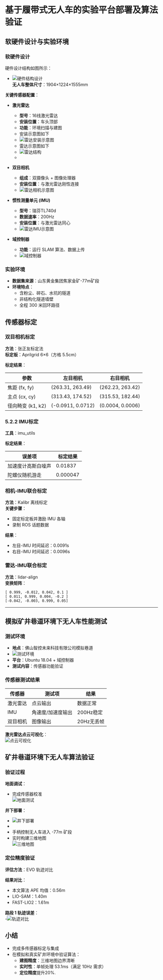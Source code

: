 #  基于履带式无人车的实验平台部署及算法验证

## 软硬件设计与实验环境

### 软硬件设计

硬件设计结构如图所示：
- ![硬件结构设计](../images/硬件结构设计.png)  
**无人车整体尺寸**：1904×1224×1555mm

**关键传感器配置**：

- **激光雷达**  
  - **型号**：16线激光雷达  
  - **安装位置**：车头顶部  
  - **功能**：环境扫描与建图
  - 安装示意图如下
  - ![雷达安装示意图](../images/雷达安装示意图.png)
  - 雷达示意图如下
  - ![雷达结构](../images/雷达结构.png)
  - 
- **双目相机**  
  - **组成**：双摄像头 + 图像处理器  
  - **安装位置**：与激光雷达刚性连接  
  - ![雷达相机示意图](../images/雷达相机示意图.png)  

- **惯性测量单元 (IMU)**  
  - **型号**：瑞芬TL740d  
  - **数据速率**：200Hz  
  - **安装位置**：与激光雷达同心  
  - ![雷达IMU示意图](../images/雷达IMU示意图.png)  

- **域控制器**  
  - **功能**：运行 SLAM 算法、数据上传  
  - ![域控制器](../images/域控制器.png)

### 实验环境

- **数据集来源**：山东黄金集团焦家金矿-77m矿段
- **环境特点**：
  - 含粉尘、碎石、水坑的隧道
  - 非结构化隧道墙壁
  - 全程 300 米回环路径

## 传感器标定

### 双目相机标定

**方法**：张正友标定法  
**标定板**：Aprilgrid 6×6（方格 5.5cm）

**标定结果**：

| 参数                   | 左目相机           | 右目相机           |
|------------------------|--------------------|--------------------|
| 焦距 (fx, fy)          | (263.31, 263.49)   | (262.23, 263.42)   |
| 主点 (cx, cy)          | (313.43, 174.52)   | (315.53, 182.44)   |
| 径向畸变 (k1, k2)      | (-0.0911, 0.0712)  | (0.0004, 0.0006)   |

### 5.2.2 IMU标定

**工具**：imu_utils

**标定结果**：

| 误差项                 | 标定结果           |
|------------------------|--------------------|
| 加速度计高斯白噪声     | 0.01837            |
| 陀螺仪随机游走         | 0.000047           |

### 相机-IMU联合标定

**方法**：Kalibr 离线标定  
**关键步骤**：
- 固定标定板并激励 IMU 各轴
- 录制 ROS 话题数据

**结果**：

- 左目-IMU 时间延迟：0.0091s  
- 右目-IMU 时间延迟：0.0096s  

###  雷达-IMU联合标定

**方法**：lidar-align  
**变换矩阵**：

```plaintext
[ 0.999, -0.012, 0.042, 0.1 ]
[ 0.011, 0.999, 0.004, -0.2 ]
[-0.042, -0.003, 0.999, 0.05]
```
---

## 模拟矿井巷道环境下无人车性能测试

###  测试环境

- **地点**：佛山智控未来科技有限公司模拟巷道
- ![测试环境](../images/测试环境.png)
- **平台**：Ubuntu 18.04 + 域控制器
- **测试内容**：传感器功能验证

###  传感器测试结果

| 传感器        | 测试项           | 结果          |
|---------------|------------------|---------------|
| 激光雷达      | 点云输出         | 数据正常      |
| IMU           | 角速度/加速度输出 | 200Hz稳定     |
| 双目相机      | 图像输出         | 20Hz无丢帧    |

**激光雷达点云可视化**：  
![点云可视化](../images/点云可视化.png)

##  矿井巷道环境下无人车算法验证

###  验证过程

**地面调试**：
- 完成传感器校准  
  ![地面测试](../images/地面测试.png)

**井下部署**：
- ![井下部署](../images/井下部署.png)
- 
- 手柄控制无人车进入 -77m 矿段  
- 实时构建三维地图  
  ![三维地图](../images/三维地图.png)

###  定位精度验证

**评估方法**：EVO 轨迹对比

**结果对比**：

- 本文算法 APE 均值：0.56m  
- LIO-SAM：1.40m  
- FAST-LIO2：1.61m  

**路段 1 轨迹误差**：  
-![轨迹对比](../images/轨迹对比.png)

## 小结

- 完成多传感器标定与集成  
- 在模拟和真实矿井环境中验证算法：
  - **建图精度**：三维地图边界清晰  
  - **实时性**：单帧处理 53.1ms（满足 10Hz 需求）  
  - **定位精度**提升20%.

